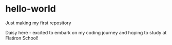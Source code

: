 # hello-world
Just making my first repository

Daisy here - excited to embark on my coding journey and hoping to study at Flatiron School!
